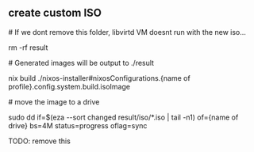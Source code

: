 ## create custom ISO

\# If we dont remove this folder, libvirtd VM doesnt run with the new iso...

rm -rf result

\# Generated images will be output to ./result

nix build ./nixos-installer#nixosConfigurations.{name of profile}.config.system.build.isoImage

\# move the image to a drive

sudo dd if=$(eza --sort changed result/iso/*.iso | tail -n1) of={name of drive} bs=4M status=progress oflag=sync

TODO: remove this
